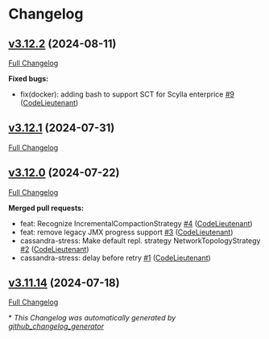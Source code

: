 # Changelog

## [v3.12.2](https://github.com/scylladb/cassandra-stress/releases/tag/v3.12.2) (2024-08-11)

[Full Changelog](https://github.com/scylladb/cassandra-stress/compare/v3.12.1...v3.12.2)

**Fixed bugs:**

- fix\(docker\): adding bash to support SCT for Scylla enterprice [\#9](https://github.com/scylladb/cassandra-stress/pull/9) ([CodeLieutenant](https://github.com/CodeLieutenant))

## [v3.12.1](https://github.com/scylladb/cassandra-stress/releases/tag/v3.12.2) (2024-07-31)

[Full Changelog](https://github.com/scylladb/cassandra-stress/compare/v3.12.0...v3.12.1)

## [v3.12.0](https://github.com/scylladb/cassandra-stress/releases/tag/v3.12.2) (2024-07-22)

[Full Changelog](https://github.com/scylladb/cassandra-stress/compare/v3.11.14...v3.12.0)

**Merged pull requests:**

- feat: Recognize IncrementalCompactionStrategy [\#4](https://github.com/scylladb/cassandra-stress/pull/4) ([CodeLieutenant](https://github.com/CodeLieutenant))
- feat: remove legacy JMX progress support [\#3](https://github.com/scylladb/cassandra-stress/pull/3) ([CodeLieutenant](https://github.com/CodeLieutenant))
- cassandra-stress: Make default repl. strategy NetworkTopologyStrategy [\#2](https://github.com/scylladb/cassandra-stress/pull/2) ([CodeLieutenant](https://github.com/CodeLieutenant))
- cassandra-stress: delay before retry [\#1](https://github.com/scylladb/cassandra-stress/pull/1) ([CodeLieutenant](https://github.com/CodeLieutenant))

## [v3.11.14](https://github.com/scylladb/cassandra-stress/releases/tag/v3.12.2) (2024-07-18)

[Full Changelog](https://github.com/scylladb/cassandra-stress/compare/1f91e99223b0d1b7ed8390400d4a06ac08e4aa85...v3.11.14)



\* *This Changelog was automatically generated by [github_changelog_generator](https://github.com/github-changelog-generator/github-changelog-generator)*
